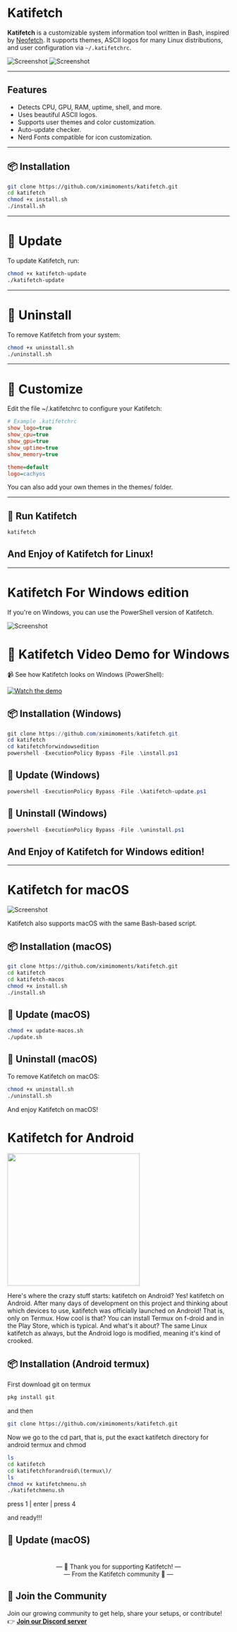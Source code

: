 # Katifetch

**Katifetch** is a customizable system information tool written in Bash, inspired by [Neofetch](https://github.com/dylanaraps/neofetch). It supports themes, ASCII logos for many Linux distributions, and user configuration via `~/.katifetchrc`.

![Screenshot](https://raw.githubusercontent.com/ximimoments/katifetch/main/screenshots/katifetch.png)
![Screenshot](https://raw.githubusercontent.com/ximimoments/katifetch/main/screenshots/katifetchv2.png)

---

## Features

* Detects CPU, GPU, RAM, uptime, shell, and more.
* Uses beautiful ASCII logos.
* Supports user themes and color customization.
* Auto-update checker.
* Nerd Fonts compatible for icon customization.

---

## 📦 Installation

```bash
git clone https://github.com/ximimoments/katifetch.git
cd katifetch
chmod +x install.sh
./install.sh
```

---

# 🔄 Update

To update Katifetch, run:

```bash
chmod +x katifetch-update
./katifetch-update
```

---

# 🧼 Uninstall

To remove Katifetch from your system:

```bash
chmod +x uninstall.sh
./uninstall.sh
```

---

# 🎨 Customize

Edit the file ~/.katifetchrc to configure your Katifetch:

```ini
# Example .katifetchrc
show_logo=true
show_cpu=true
show_gpu=true
show_uptime=true
show_memory=true

theme=default
logo=cachyos
```

You can also add your own themes in the themes/ folder.

---

## 🚀 Run Katifetch

```bash
katifetch
```

## And Enjoy of Katifetch for Linux!

---

# Katifetch For Windows edition

If you're on Windows, you can use the PowerShell version of Katifetch.

![Screenshot](https://raw.githubusercontent.com/ximimoments/katifetch/main/screenshots/katifetchforwindowsedition.png)

# 🎥 Katifetch Video Demo for Windows

📹 See how Katifetch looks on Windows (PowerShell):

[![Watch the demo](https://img.youtube.com/vi/Y01yuxDgzY4/0.jpg)](https://www.youtube.com/watch?v=Y01yuxDgzY4)

## 📦 Installation (Windows)

```powershell
git clone https://github.com/ximimoments/katifetch.git
cd katifetch
cd katifetchforwindowsedition
powershell -ExecutionPolicy Bypass -File .\install.ps1
```

## 🔄 Update (Windows)

```powershell
powershell -ExecutionPolicy Bypass -File .\katifetch-update.ps1
```
## 🧼 Uninstall (Windows)

```powershell
powershell -ExecutionPolicy Bypass -File .\uninstall.ps1
```
## And Enjoy of Katifetch for Windows edition!

---

# Katifetch for macOS

![Screenshot](https://raw.githubusercontent.com/ximimoments/katifetch/main/katifetchmacos.png)


Katifetch also supports macOS with the same Bash-based script.

## 📦 Installation (macOS)

```bash
git clone https://github.com/ximimoments/katifetch.git  
cd katifetch  
cd katifetch-macos
chmod +x install.sh  
./install.sh  
```

## 🔄 Update (macOS)

```bash
chmod +x update-macos.sh  
./update.sh  
```

## 🧼 Uninstall (macOS)



To remove Katifetch on macOS:

```bash
chmod +x uninstall.sh  
./uninstall.sh  
```

And enjoy Katifetch on macOS!

#

# Katifetch for Android

<img src="https://raw.githubusercontent.com/ximimoments/katifetch/main/screenshots/Androidtermuxkatifetch.jpg" width="300" />

Here's where the crazy stuff starts: katifetch on Android?
Yes! katifetch on Android.
After many days of development on this project and thinking about which devices to use, katifetch was officially launched on Android!
That is, only on Termux. How cool is that? You can install Termux on f-droid and in the Play Store, which is typical.
And what's it about?
The same Linux katifetch as always, but the Android logo is modified, meaning it's kind of crooked.

## 📦 Installation (Android termux)

First download git on termux

```bash
pkg install git  
```

and then

```bash
git clone https://github.com/ximimoments/katifetch.git
```

Now we go to the cd part, that is, put the exact katifetch directory for android termux and chmod

```bash
ls
cd katifetch
cd katifetchforandroid\(termux\)/
ls
chmod +x katifetchmenu.sh
./katifetchmenu.sh
```
press 1 | enter | press 4

and ready!!!

## 🔄 Update (macOS)

#

<p align="center">
 — 🙏 Thank you for supporting Katifetch! — <br>
 — From the Katifetch community 💙 —<br>
 <a</a>
</p>

## 📢 Join the Community
Join our growing community to get help, share your setups, or contribute! 
👉 **[Join our Discord server](https://discord.gg/AK9WrTHTVq)**
